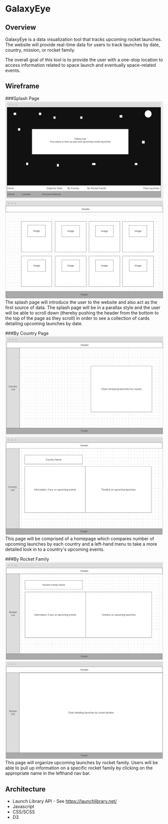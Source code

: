# GalaxyEye

## Overview
GalaxyEye is a data visualization tool that tracks upcoming rocket launches. The website will provide real-time data for users to track launches by date, country, mission, or rocket family.

The overall goal of this tool is to provide the user with a one-stop location to access information related to space launch and eventually space-related events.

## Wireframe

###Splash Page
![Splash Page](./readme_images/galaxyeye_splash_page.png)
![Splash Page Part 2](./readme_images/galaxyeye_splash_page_two.png)
The splash page will introduce the user to the website and also act as the first source of data. The splash page will be in a parallax style and the user will be able to scroll down (thereby pushing the header from the bottom to the top of the page as they scroll) in order to see a collection of cards detailing upcoming launches by date.

###By Country Page
![Country Home](./readme_images/galaxyeye_country_home.png)
![Country Show Page](./readme_images/galaxyeye_country_specific.png)
This page will be comprised of a homepage which compares number of upcoming launches by each country and a left-hand menu to take a more detailed look in to a country's upcoming events.

###By Rocket Family
![Rocket Home](./readme_images/galaxyeye_rocket_home.png)
![Rocket Specific](./readme_images/galaxyeye_rocket_specific.png)
This page will organize upcoming launches by rocket family. Users will be able to pull up information on a specific rocket family by clicking on the appropriate name in the lefthand nav bar.

## Architecture
* Launch Library API - See https://launchlibrary.net/
* Javascript
* CSS/SCSS
* D3

